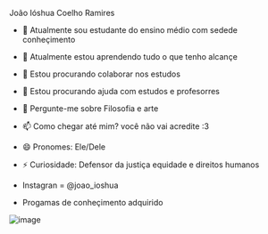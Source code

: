 João Ióshua Coelho Ramires

- 🔭 Atualmente sou estudante do ensino médio com sedede conheçimento
- 🌱 Atualmente estou aprendendo tudo o que tenho alcançe
- 👯 Estou procurando colaborar nos estudos
- 🤔 Estou procurando ajuda com estudos e profesorres
- 💬 Pergunte-me sobre Filosofia e arte
- 📫 Como chegar até mim? você não vai acredite :3
- 😄 Pronomes: Ele/Dele
- ⚡ Curiosidade: Defensor da justiça equidade e direitos humanos
- Instagran = @joao_ioshua

- Progamas de conheçimento adquirido

![image](https://github.com/JoaoIoshua23/JoaoIoshua23/assets/141061729/3a17c596-10c7-4018-aa2e-98e56f465e76)

